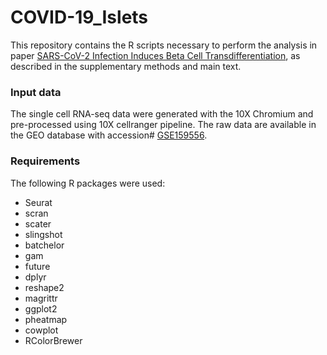 # COVID-19_Islets

This repository contains the R scripts necessary to perform the analysis in paper [SARS-CoV-2 Infection Induces Beta Cell Transdifferentiation](https://doi.org/10.1016/j.cmet.2021.05.015), as described in the supplementary methods and main text.

### Input data
The single cell RNA-seq data were generated with the 10X Chromium and pre-processed using 10X cellranger pipeline. The raw data are available in the GEO database with accession# [GSE159556](https://www.ncbi.nlm.nih.gov/geo/query/acc.cgi?acc=GSE159556).

### Requirements
The following R packages were used:
- Seurat
- scran
- scater
- slingshot
- batchelor
- gam
- future
- dplyr
- reshape2
- magrittr
- ggplot2
- pheatmap
- cowplot
- RColorBrewer

